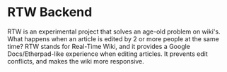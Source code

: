 RTW Backend
===========
RTW is an experimental project that solves an age-old problem on wiki's. What happens when an article is edited by 2 or more people at the same time?
RTW stands for Real-Time Wiki, and it provides a Google Docs/Etherpad-like experience when editing articles. It prevents edit conflicts, and makes the wiki more responsive.